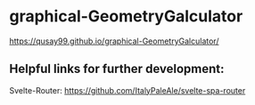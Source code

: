 # graphical-GeometryGalculator
https://qusay99.github.io/graphical-GeometryGalculator/
## Helpful links for further development:
Svelte-Router: https://github.com/ItalyPaleAle/svelte-spa-router <br>
